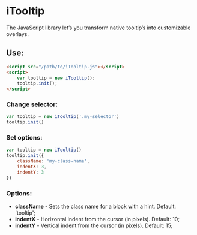 # iTooltip
The JavaScript library let’s you transform native tooltip’s into customizable overlays.

## Use:
```html
<script src="/path/to/iTooltip.js"></script>
<script>
    var tooltip = new iTooltip();
    tooltip.init();
</script>
```

### Change selector:
```js
var tooltip = new iTooltip('.my-selector')
tooltip.init()
```

### Set options:
```js
var tooltip = new iTooltip()
tooltip.init({
	className: 'my-class-name',
	indentX: 3,
	indentY: 3
})
```

### Options:
* **className** - Sets the class name for a block with a hint. Default: 'tooltip';
* **indentX** - Horizontal indent from the cursor (in pixels). Default: 10;
* **indentY** - Vertical indent from the cursor (in pixels). Default: 15;

